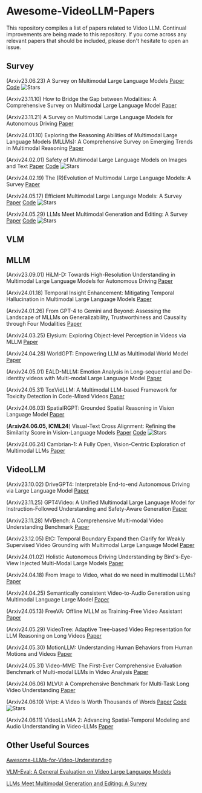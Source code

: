 # Awesome-VideoLLM-Papers
This repository compiles a list of papers related to Video LLM.  Continual improvements are being made to this repository. If you come across any relevant papers that should be included, please don't hesitate to open an issue.

## Survey

(Arxiv23.06.23) A Survey on Multimodal Large Language Models [Paper](https://arxiv.org/abs/2306.13549) [Code](https://github.com/BradyFU/Awesome-Multimodal-Large-Language-Models) ![Stars](https://img.shields.io/github/stars/BradyFU/Awesome-Multimodal-Large-Language-Models)

(Arxiv23.11.10) How to Bridge the Gap between Modalities: A Comprehensive Survey on Multimodal Large Language Model [Paper](https://arxiv.org/abs/2311.07594)

(Arxiv23.11.21) A Survey on Multimodal Large Language Models for Autonomous Driving [Paper](https://arxiv.org/abs/2311.12320)

(Arxiv24.01.10) Exploring the Reasoning Abilities of Multimodal Large Language Models (MLLMs): A Comprehensive Survey on Emerging Trends in Multimodal Reasoning [Paper](https://arxiv.org/abs/2401.06805) 

(Arxiv24.02.01) Safety of Multimodal Large Language Models on Images and Text [Paper](https://arxiv.org/abs/2402.00357) [Code](https://github.com/isXinLiu/MLLM-Safety-Collection) ![Stars](https://img.shields.io/github/stars/isXinLiu/MLLM-Safety-Collection)

(Arxiv24.02.19) The (R)Evolution of Multimodal Large Language Models: A Survey [Paper](https://arxiv.org/abs/2402.12451) 

(Arxiv24.05.17) Efficient Multimodal Large Language Models: A Survey [Paper](https://arxiv.org/abs/2405.10739) [Code](https://github.com/lijiannuist/Efficient-Multimodal-LLMs-Survey) ![Stars](https://img.shields.io/github/stars/lijiannuist/Efficient-Multimodal-LLMs-Survey)

(Arxiv24.05.29) LLMs Meet Multimodal Generation and Editing: A Survey [Paper](https://arxiv.org/abs/2405.19334) [Code](https://github.com/YingqingHe/Awesome-LLMs-meet-Multimodal-Generation) ![Stars](https://img.shields.io/github/stars/YingqingHe/Awesome-LLMs-meet-Multimodal-Generation)

## VLM

## MLLM

(Arxiv23.09.01) HiLM-D: Towards High-Resolution Understanding in Multimodal Large Language Models for Autonomous Driving [Paper](https://arxiv.org/abs/2309.05186) 

(Arxiv24.01.18) Temporal Insight Enhancement: Mitigating Temporal Hallucination in Multimodal Large Language Models [Paper](https://arxiv.org/abs/2309.05186) 

(Arxiv24.01.26) From GPT-4 to Gemini and Beyond: Assessing the Landscape of MLLMs on Generalizability, Trustworthiness and Causality through Four Modalities [Paper](https://arxiv.org/abs/2401.15071) 

(Arxiv24.03.25) Elysium: Exploring Object-level Perception in Videos via MLLM [Paper](https://arxiv.org/abs/2403.16558) 

(Arxiv24.04.28) WorldGPT: Empowering LLM as Multimodal World Model [Paper](https://arxiv.org/abs/2404.18202) 

(Arxiv24.05.01) EALD-MLLM: Emotion Analysis in Long-sequential and De-identity videos with Multi-modal Large Language Model [Paper](https://arxiv.org/abs/2405.00574) 

(Arxiv24.05.31) ToxVidLLM: A Multimodal LLM-based Framework for Toxicity Detection in Code-Mixed Videos [Paper](https://arxiv.org/abs/2405.20628) 

(Arxiv24.06.03) SpatialRGPT: Grounded Spatial Reasoning in Vision Language Model [Paper](https://arxiv.org/abs/2406.01584) 

(**Arxiv24.06.05, ICML24**) Visual-Text Cross Alignment: Refining the Similarity Score in Vision-Language Models [Paper](https://arxiv.org/abs/2406.02915) [Code](https://github.com/tmlr-group/WCA) ![Stars](https://img.shields.io/github/stars/tmlr-group/WCA)

(Arxiv24.06.24) Cambrian-1: A Fully Open, Vision-Centric Exploration of Multimodal LLMs [Paper](https://arxiv.org/abs/2406.16860) 

## VideoLLM

(Arxiv23.10.02) DriveGPT4: Interpretable End-to-end Autonomous Driving via Large Language Model [Paper](https://arxiv.org/abs/2310.01412) 

(Arxiv23.11.25) GPT4Video: A Unified Multimodal Large Language Model for lnstruction-Followed Understanding and Safety-Aware Generation [Paper](https://arxiv.org/abs/2311.16511) 

(Arxiv23.11.28) MVBench: A Comprehensive Multi-modal Video Understanding Benchmark [Paper](https://arxiv.org/abs/2311.17005) 

(Arxiv23.12.05) EtC: Temporal Boundary Expand then Clarify for Weakly Supervised Video Grounding with Multimodal Large Language Model [Paper](https://arxiv.org/abs/2312.02483) 

(Arxiv24.01.02) Holistic Autonomous Driving Understanding by Bird's-Eye-View Injected Multi-Modal Large Models [Paper](https://arxiv.org/abs/2401.00988) 

(Arxiv24.04.18) From Image to Video, what do we need in multimodal LLMs? [Paper](https://arxiv.org/abs/2404.11865) 

(Arxiv24.04.25) Semantically consistent Video-to-Audio Generation using Multimodal Language Large Model [Paper](https://arxiv.org/abs/2404.16305) 

(Arxiv24.05.13) FreeVA: Offline MLLM as Training-Free Video Assistant [Paper](https://arxiv.org/abs/2405.07798) 

(Arxiv24.05.29) VideoTree: Adaptive Tree-based Video Representation for LLM Reasoning on Long Videos [Paper](https://arxiv.org/abs/2405.19209) 

(Arxiv24.05.30) MotionLLM: Understanding Human Behaviors from Human Motions and Videos [Paper](https://arxiv.org/abs/2405.20340) 

(Arxiv24.05.31) Video-MME: The First-Ever Comprehensive Evaluation Benchmark of Multi-modal LLMs in Video Analysis [Paper](https://arxiv.org/abs/2405.21075) 

(Arxiv24.06.06) MLVU: A Comprehensive Benchmark for Multi-Task Long Video Understanding [Paper](https://arxiv.org/abs/2406.04264) 

(Arxiv24.06.10) Vript: A Video Is Worth Thousands of Words [Paper](https://arxiv.org/abs/2406.06040) [Code](https://github.com/mutonix/Vript) ![Stars](https://img.shields.io/github/stars/mutonix/Vript)

(Arxiv24.06.11) VideoLLaMA 2: Advancing Spatial-Temporal Modeling and Audio Understanding in Video-LLMs [Paper](https://arxiv.org/abs/2406.07476) 

## Other Useful Sources

[Awesome-LLMs-for-Video-Understanding](https://github.com/yunlong10/Awesome-LLMs-for-Video-Understanding)

[VLM-Eval: A General Evaluation on Video Large Language Models](https://github.com/zyayoung/Awesome-Video-LLMs)

[LLMs Meet Multimodal Generation and Editing: A Survey](https://github.com/YingqingHe/Awesome-LLMs-meet-Multimodal-Generation)

